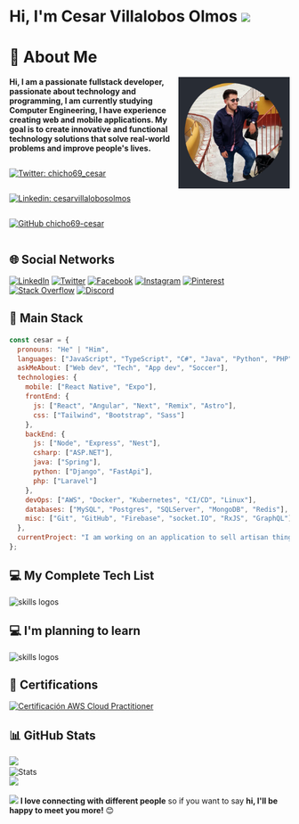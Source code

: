 <h1>Hi, I'm Cesar Villalobos Olmos <img src="https://media.giphy.com/media/mGcNjsfWAjY5AEZNw6/giphy.gif" width="50"/></h1>

# 💫 About Me

<img align='right' src="https://raw.githubusercontent.com/chicho69-cesar/chicho69-cesar/main/me.png" width="200" height="200">

**<p>Hi, I am a passionate fullstack developer, passionate about technology and programming, I am currently studying Computer Engineering, I have experience creating web and mobile applications. My goal is to create innovative and functional technology solutions that solve real-world problems and improve people's lives.</p>**

<div style="display: flex; flex-direction: row; align-items:center; gap: 0 1rem; flex-wrap: wrap;">

[![Twitter: chicho69_cesar](https://img.shields.io/twitter/follow/chicho69_cesar?style=social)](https://twitter.com/chicho69_cesar)

[![Linkedin: cesarvillalobosolmos](https://img.shields.io/badge/-cesarvillalobosolmos-blue?style=flat-square&logo=Linkedin&logoColor=white&link=https://www.linkedin.com/in/cesarvillalobosolmos/)](https://www.linkedin.com/in/cesarvillalobosolmos/)

[![GitHub chicho69-cesar](https://img.shields.io/github/followers/chicho69-cesar?label=follow&style=social)](https://github.com/chicho69-cesar)
</div>


## 🌐 Social Networks

[![LinkedIn](https://img.shields.io/badge/LinkedIn-%230077B5.svg?logo=linkedin&logoColor=white)](https://linkedin.com/in/cesarvillalobosolmos) [![Twitter](https://img.shields.io/badge/Twitter-%231DA1F2.svg?logo=Twitter&logoColor=white)](https://twitter.com/chicho69_cesar) [![Facebook](https://img.shields.io/badge/Facebook-%231877F2.svg?logo=Facebook&logoColor=white)](https://facebook.com/100010073019030) [![Instagram](https://img.shields.io/badge/Instagram-%23E4405F.svg?logo=Instagram&logoColor=white)](https://instagram.com/chicho69.cesar) [![Pinterest](https://img.shields.io/badge/Pinterest-%23E60023.svg?logo=Pinterest&logoColor=white)](https://pinterest.com/cesarvillalobosolmos) [![Stack Overflow](https://img.shields.io/badge/-Stackoverflow-FE7A16?logo=stack-overflow&logoColor=white)](https://stackoverflow.com/users/20986285) [![Discord](https://img.shields.io/badge/Discord-%237289DA.svg?logo=discord&logoColor=white)](https://discord.gg/Chicho#1218)

## 🤍 Main Stack

```javascript
const cesar = {
  pronouns: "He" | "Him",
  languages: ["JavaScript", "TypeScript", "C#", "Java", "Python", "PHP"],
  askMeAbout: ["Web dev", "Tech", "App dev", "Soccer"],
  technologies: {
    mobile: ["React Native", "Expo"],
    frontEnd: {
      js: ["React", "Angular", "Next", "Remix", "Astro"],
      css: ["Tailwind", "Bootstrap", "Sass"]
    },
    backEnd: {
      js: ["Node", "Express", "Nest"],
      csharp: ["ASP.NET"],
      java: ["Spring"],
      python: ["Django", "FastApi"],
      php: ["Laravel"]
    },
    devOps: ["AWS", "Docker", "Kubernetes", "CI/CD", "Linux"],
    databases: ["MySQL", "Postgres", "SQLServer", "MongoDB", "Redis"],
    misc: ["Git", "GitHub", "Firebase", "socket.IO", "RxJS", "GraphQL"]
  },
  currentProject: "I am working on an application to sell artisan things."
};
```

## 💻 My Complete Tech List

<img src="https://skillicons.dev/icons?i=javascript,ts,cs,java,py,php,html,css,react,angular,next,remix,astro,nodejs,express,nest,dotnet,spring,laravel,django,fastapi,docker,aws,git,github,githubactions,kubernetes,linux,jenkins,mysql,postgres,mongodb,redis,sqlite,bootstrap,tailwind,sass,vite,apollo,graphql,rxjs,prisma,jest,redux,md,firebase,supabase,figma,nginx,postman" alt="skills logos" /> <br>

## 💻 I'm planning to learn

<img src="https://skillicons.dev/icons?i=dart,go,rust,vue,svelte,flutter,gatsby,nuxt,solidjs,deno,flask,tauri," alt="skills logos" /> <br>

## 🥇 Certifications

[![Certificación AWS Cloud Practitioner](https://images.credly.com/size/240x240/images/00634f82-b07f-4bbd-a6bb-53de397fc3a6/image.png)](https://www.credly.com/badges/b8eb8fb7-b4b5-43ae-bc58-402cf452d3a0/public_url)

## 📊 GitHub Stats

![](https://github-readme-stats.vercel.app/api?username=chicho69-cesar&theme=ayu-mirage&hide_border=false&include_all_commits=false&count_private=true)<br/> 
![Stats](https://github-readme-streak-stats.herokuapp.com/?user=chicho69-cesar&theme=ayu-mirage&hide_border=false)<br/>
![](https://github-readme-stats.vercel.app/api/top-langs/?username=chicho69-cesar&theme=ayu-mirage&hide_border=false&include_all_commits=false&langs_count=10&card_width=500&count_private=true&layout=compact) 

<img src="https://media.giphy.com/media/LnQjpWaON8nhr21vNW/giphy.gif" width="60"> <b>I love connecting with different people</b> so if you want to say <b>hi, I'll be happy to meet you more!</b> 😊

<!-- Proudly created with GPRM ( https://gprm.itsvg.in ) -->

